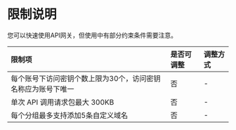 # 限制说明

您可以快速使用API网关，但使用中有部分约束条件需要注意。

| 限制项	| 是否可调整	| 调整方式 |
|  :-  |  :-  |  :-  |
|   每个账号下访问密钥个数上限为30个，访问密钥名称应为账号下唯一  	|    否  	|    -    |
|   单次 API 调用请求包最大 300KB 	|   否	  |    -    |
|   每个分组最多支持添加5条自定义域名 		|    否  	|    -    |

